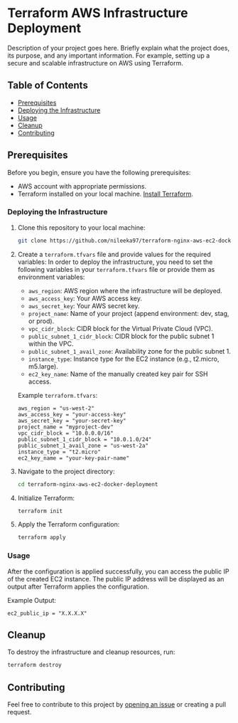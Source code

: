 # Terraform AWS Infrastructure Deployment

Description of your project goes here. Briefly explain what the project does, its purpose, and any important information. For example, setting up a secure and scalable infrastructure on AWS using Terraform.

## Table of Contents

- [Prerequisites](#prerequisites)
- [Deploying the Infrastructure](#deploying-the-infrastructure)
- [Usage](#usage)
- [Cleanup](#cleanup)
- [Contributing](#contributing)

## Prerequisites

Before you begin, ensure you have the following prerequisites:

- AWS account with appropriate permissions.
- Terraform installed on your local machine. [Install Terraform](https://learn.hashicorp.com/tutorials/terraform/install-cli).


### Deploying the Infrastructure

1. Clone this repository to your local machine:

   ```bash
   git clone https://github.com/nileeka97/terraform-nginx-aws-ec2-docker-deployment.git
   ```

2. Create a `terraform.tfvars` file and provide values for the required variables:
  In order to deploy the infrastructure, you need to set the following variables in your `terraform.tfvars` file or provide them as environment variables:

    - `aws_region`: AWS region where the infrastructure will be deployed.
    - `aws_access_key`: Your AWS access key.
    - `aws_secret_key`: Your AWS secret key.
    - `project_name`: Name of your project (append environment: dev, stag, or prod).
    - `vpc_cidr_block`: CIDR block for the Virtual Private Cloud (VPC).
    - `public_subnet_1_cidr_block`: CIDR block for the public subnet 1 within the VPC.
    - `public_subnet_1_avail_zone`: Availability zone for the public subnet 1.
    - `instance_type`: Instance type for the EC2 instance (e.g., t2.micro, m5.large).
    - `ec2_key_name`: Name of the manually created key pair for SSH access.
    
    Example `terraform.tfvars`:
    
    ```hcl
    aws_region = "us-west-2"
    aws_access_key = "your-access-key"
    aws_secret_key = "your-secret-key"
    project_name = "myproject-dev"
    vpc_cidr_block = "10.0.0.0/16"
    public_subnet_1_cidr_block = "10.0.1.0/24"
    public_subnet_1_avail_zone = "us-west-2a"
    instance_type = "t2.micro"
    ec2_key_name = "your-key-pair-name"
    ```

3. Navigate to the project directory:

   ```bash
   cd terraform-nginx-aws-ec2-docker-deployment
   ```

4. Initialize Terraform:

   ```bash
   terraform init
   ```

5. Apply the Terraform configuration:

   ```bash
   terraform apply
   ```

### Usage

After the configuration is applied successfully, you can access the public IP of the created EC2 instance. The public IP address will be displayed as an output after Terraform applies the configuration.

Example Output:

```plaintext
ec2_public_ip = "X.X.X.X"
```

## Cleanup

To destroy the infrastructure and cleanup resources, run:

```bash
terraform destroy
```

## Contributing

Feel free to contribute to this project by [opening an issue](https://github.com/nileeka97/terraform-nginx-aws-ec2-docker-deployment/issues) or creating a pull request.
